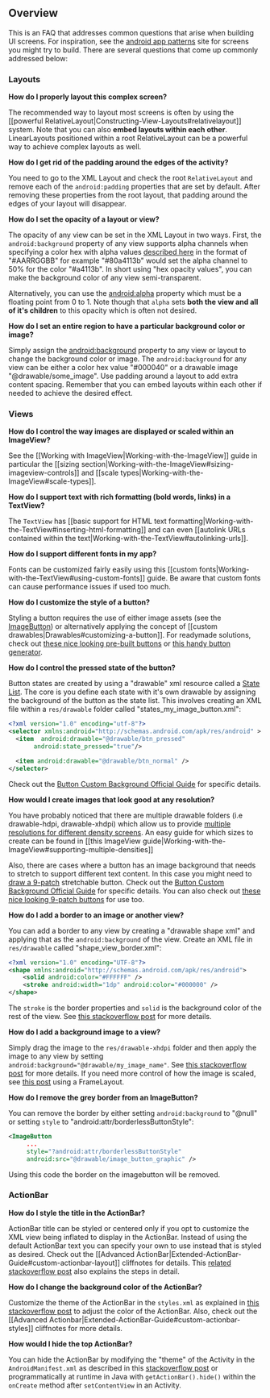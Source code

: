 ## Overview

This is an FAQ that addresses common questions that arise when building UI screens. For inspiration, see the [android app patterns](http://www.android-app-patterns.com/) site for screens you might try to build. There are several questions that come up commonly addressed below:

### Layouts

**How do I properly layout this complex screen?**

The recommended way to layout most screens is often by using the [[powerful RelativeLayout|Constructing-View-Layouts#relativelayout]] system. Note that you can also **embed layouts within each other**. LinearLayouts positioned within a root RelativeLayout can be a powerful way to achieve complex layouts as well.

**How do I get rid of the padding around the edges of the activity?**

You need to go to the XML Layout and check the root `RelativeLayout` and remove each of the `android:padding` properties that are set by default. After removing these properties from the root layout, that padding around the edges of your layout will disappear. 

**How do I set the opacity of a layout or view?**

The opacity of any view can be set in the XML Layout in two ways. First, the `android:background` property of any view supports alpha channels when specifying a color hex with alpha values [described here](http://stackoverflow.com/a/11019879) in the format of "#AARRGGBB" for example "#80a4113b" would set the alpha channel to 50% for the color "#a4113b". In short using "hex opacity values", you can make the background color of any view semi-transparent. 

Alternatively, you can use the [android:alpha](http://developer.android.com/reference/android/view/View.html#attr_android:alpha) property which must be a floating point from 0 to 1. Note though that `alpha` sets **both the view and all of it's children** to this opacity which is often not desired.

**How do I set an entire region to have a particular background color or image?**

Simply assign the [android:background](http://developer.android.com/reference/android/view/View.html#attr_android:background) property to any view or layout to change the background color or image. The `android:background` for any view can be either a color hex value "#000040" or a drawable image "@drawable/some_image". Use padding around a layout to add extra content spacing. Remember that you can embed layouts within each other if needed to achieve the desired effect.

### Views

**How do I control the way images are displayed or scaled within an ImageView?**

See the [[Working with ImageView|Working-with-the-ImageView]] guide in particular the [[sizing section|Working-with-the-ImageView#sizing-imageview-controls]] and [[scale types|Working-with-the-ImageView#scale-types]].

**How do I support text with rich formatting (bold words, links) in a TextView?**

The `TextView` has [[basic support for HTML text formatting|Working-with-the-TextView#inserting-html-formatting]] and can even [[autolink URLs contained within the text|Working-with-the-TextView#autolinking-urls]].

**How do I support different fonts in my app?** 

Fonts can be customized fairly easily using this [[custom fonts|Working-with-the-TextView#using-custom-fonts]] guide. Be aware that custom fonts can cause performance issues if used too much.

**How do I customize the style of a button?**

Styling a button requires the use of either image assets (see the [ImageButton](http://developer.android.com/reference/android/widget/ImageButton.html)) or alternatively applying the concept of [[custom drawables|Drawables#customizing-a-button]]. For readymade solutions, check out [these nice looking pre-built buttons](http://www.dibbus.com/2011/03/9patch-images-in-android/) or [this handy button generator](http://angrytools.com/android/button/).

**How do I control the pressed state of the button?**

Button states are created by using a "drawable" xml resource called a [State List](http://developer.android.com/guide/topics/resources/drawable-resource.html#StateList). The core is you define each state with it's own drawable by assigning the background of the button as the state list. This involves creating an XML file within a `res/drawable` folder called "states_my_image_button.xml":

```xml
<?xml version="1.0" encoding="utf-8"?>
<selector xmlns:android="http://schemas.android.com/apk/res/android" >
  <item  android:drawable="@drawable/btn_pressed" 
       android:state_pressed="true"/> 

  <item android:drawable="@drawable/btn_normal" />
</selector>
```

Check out the [Button Custom Background Official Guide](http://developer.android.com/guide/topics/ui/controls/button.html#CustomBackground) for specific details.

**How would I create images that look good at any resolution?**

You have probably noticed that there are multiple drawable folders (i.e drawable-hdpi, drawable-xhdpi) which allow us to provide [multiple resolutions for different density screens](http://developer.android.com/training/basics/supporting-devices/screens.html#create-bitmaps). An easy guide for which sizes to create can be found in [[this ImageView guide|Working-with-the-ImageView#supporting-multiple-densities]]

Also, there are cases where a button has an image background that needs to stretch to support different text content. In this case you might need to [draw a 9-patch](http://developer.android.com/tools/help/draw9patch.html) stretchable button. Check out the [Button Custom Background Official Guide](http://developer.android.com/guide/topics/ui/controls/button.html#CustomBackground) for specific details. You can also check out [these nice looking 9-patch buttons](http://www.dibbus.com/2011/03/9patch-images-in-android/) for use too.

**How do I add a border to an image or another view?**

You can add a border to any view by creating a "drawable shape xml" and applying that as the `android:background` of the view. Create an XML file in `res/drawable` called "shape_view_border.xml":

```xml
<?xml version="1.0" encoding="UTF-8"?>
<shape xmlns:android="http://schemas.android.com/apk/res/android">
    <solid android:color="#FFFFFF" />
    <stroke android:width="1dp" android:color="#000000" />
</shape>
```

The `stroke` is the border properties and `solid` is the background color of the rest of the view. See [this stackoverflow post](http://stackoverflow.com/a/3264140) for more details.

**How do I add a background image to a view?**

Simply drag the image to the `res/drawable-xhdpi` folder and then apply the image to any view by setting `android:background="@drawable/my_image_name"`. See [this stackoverflow post](http://stackoverflow.com/a/8177819) for more details. If you need more control of how the image is scaled, see [this post](http://stackoverflow.com/a/16139059) using a FrameLayout.

**How do I remove the grey border from an ImageButton?**

You can remove the border by either setting `android:background` to "@null" or setting `style` to "android:attr/borderlessButtonStyle":

```xml
<ImageButton
     ...
     style="?android:attr/borderlessButtonStyle"
     android:src="@drawable/image_button_graphic" />
```

Using this code the border on the imagebutton will be removed.

### ActionBar

**How do I style the title in the ActionBar?**

ActionBar title can be styled or centered only if you opt to customize the XML view being inflated to display in the ActionBar. Instead of using the default ActionBar text you can specify your own to use instead that is styled as desired. Check out the [[Advanced ActionBar|Extended-ActionBar-Guide#custom-actionbar-layout]] cliffnotes for details. This [related stackoverflow post](http://stackoverflow.com/questions/12387345/how-to-align-actionbar-title-center-in-android/12388200#12388200) also explains the steps in detail. 

**How do I change the background color of the ActionBar?**

Customize the theme of the ActionBar in the `styles.xml` as explained in [this stackoverflow post](http://stackoverflow.com/a/9249702) to adjust the color of the ActionBar. Also, check out the [[Advanced Actionbar|Extended-ActionBar-Guide#custom-actionbar-styles]] cliffnotes for more details. 

**How would I hide the top ActionBar?**

You can hide the ActionBar by modifying the "theme" of the Activity in the `AndroidManifest.xml` as described in this [stackoverflow post](http://stackoverflow.com/a/19545450) or programmatically at runtime in Java with `getActionBar().hide()` within the `onCreate` method after `setContentView` in an Activity.